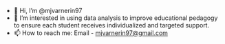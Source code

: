 - 👋 Hi, I’m @mjvarnerin97
- 👀 I’m interested in using data analysis to improve educational pedagogy to ensure each student receives individualized and targeted support.
- 📫 How to reach me: Email - mjvarnerin97@gmail.com

<!---
mjvarnerin97/mjvarnerin97 is a ✨ special ✨ repository because its `README.md` (this file) appears on your GitHub profile.
You can click the Preview link to take a look at your changes.
--->

